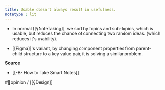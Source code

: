 ```yaml
---
title: Usable doesn't always result in usefulness.
notetype : lit
---
```

- In normal [[§NoteTaking]], we sort by topics and sub-topics, which is usable, but reduces the chance of connecting two random ideas. (which reduces it's usability).

- [[Figma]]'s variant, by changing component properties from parent-child structure to a key value pair, it is solving a similar problem. 

**Source**
- [[-B- How to Take Smart Notes]]

#🌱opinion / [[§Design]]